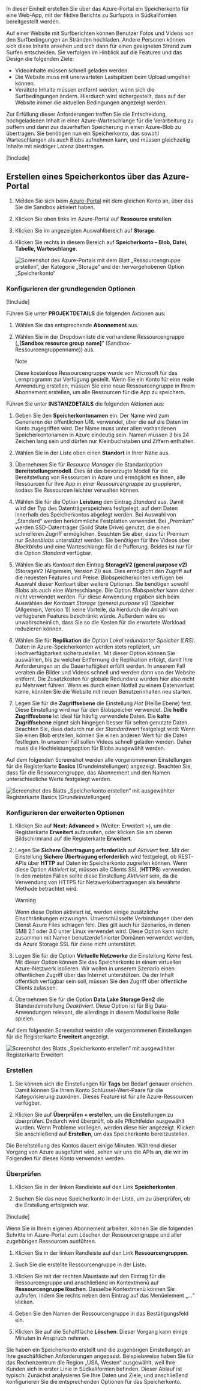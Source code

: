 In dieser Einheit erstellen Sie über das Azure-Portal ein Speicherkonto für eine Web-App, mit der fiktive Berichte zu Surfspots in Südkalifornien bereitgestellt werden.

Auf einer Website mit Surfberichten können Benutzer Fotos und Videos von den Surfbedingungen an Stränden hochladen. Andere Personen können sich diese Inhalte ansehen und sich dann für einen geeigneten Strand zum Surfen entscheiden. Sie verfolgen im Hinblick auf die Features und das Design die folgenden Ziele:

- Videoinhalte müssen schnell geladen werden.
- Die Website muss mit unerwarteten Lastspitzen beim Upload umgehen können.
- Veraltete Inhalte müssen entfernt werden, wenn sich die Surfbedingungen ändern. Hierdurch wird sichergestellt, dass auf der Website immer die aktuellen Bedingungen angezeigt werden.

Zur Erfüllung dieser Anforderungen treffen Sie die Entscheidung, hochgeladenen Inhalt in einer Azure-Warteschlange für die Verarbeitung zu puffern und dann zur dauerhaften Speicherung in einen Azure-Blob zu übertragen. Sie benötigen nun ein Speicherkonto, das sowohl Warteschlangen als auch Blobs aufnehmen kann, und müssen gleichzeitig Inhalte mit niedriger Latenz übertragen.

[!include[](../../../includes/azure-sandbox-activate.md)]

## <a name="use-the-azure-portal-to-create-a-storage-account"></a>Erstellen eines Speicherkontos über das Azure-Portal

1. Melden Sie sich beim [Azure-Portal](https://portal.azure.com/triplecrownlabs.onmicrosoft.com?azure-portal=true) mit dem gleichen Konto an, über das Sie die Sandbox aktiviert haben.

1. Klicken Sie oben links im Azure-Portal auf **Ressource erstellen**.

1. Klicken Sie im angezeigten Auswahlbereich auf **Storage**.

1. Klicken Sie rechts in diesem Bereich auf **Speicherkonto – Blob, Datei, Tabelle, Warteschlange**.

    ![Screenshot des Azure-Portals mit dem Blatt „Ressourcengruppe erstellen“, der Kategorie „Storage“ und der hervorgehobenen Option „Speicherkonto“](..\media\5-portal-storage-select.png)

### <a name="configure-the-basic-options"></a>Konfigurieren der grundlegenden Optionen

[!include[](../../../includes/azure-sandbox-regions-first-mention-note-friendly.md)]

Führen Sie unter **PROJEKTDETAILS** die folgenden Aktionen aus:

1. Wählen Sie das entsprechende **Abonnement** aus.

1. Wählen Sie in der Dropdownliste die vorhandene Ressourcengruppe („**<rgn>[Sandbox resource group name]</rgn>**“ (Sandbox-Ressourcengruppenname)) aus.

    > [!NOTE]
    > Diese kostenlose Ressourcengruppe wurde von Microsoft für das Lernprogramm zur Verfügung gestellt. Wenn Sie ein Konto für eine reale Anwendung erstellen, müssen Sie eine neue Ressourcengruppe in Ihrem Abonnement erstellen, um alle Ressourcen für die App zu speichern.

Führen Sie unter **INSTANZDETAILS** die folgenden Aktionen aus:

1. Geben Sie den **Speicherkontonamen** ein. Der Name wird zum Generieren der öffentlichen URL verwendet, über die auf die Daten im Konto zugegriffen wird. Der Name muss unter allen vorhandenen Speicherkontonamen in Azure eindeutig sein. Namen müssen 3 bis 24 Zeichen lang sein und dürfen nur Kleinbuchstaben und Ziffern enthalten.

1. Wählen Sie in der Liste oben einen **Standort** in Ihrer Nähe aus. 

1. Übernehmen Sie für _Resource Manager_ die Standardoption **Bereitstellungsmodell**. Dies ist das bevorzugte Modell für die Bereitstellung von Ressourcen in Azure und ermöglicht es Ihnen, alle Ressourcen für Ihre App in einer _Ressourcengruppe_ zu gruppieren, sodass Sie Ressourcen leichter verwalten können.

1. Wählen Sie für die Option **Leistung** den Eintrag _Standard_ aus. Damit wird der Typ des Datenträgerspeichers festgelegt, auf dem Daten innerhalb des Speicherkontos abgelegt werden. Bei Auswahl von „Standard“ werden herkömmliche Festplatten verwendet. Bei „Premium“ werden SSD-Datenträger (Solid State Drive) genutzt, die einen schnelleren Zugriff ermöglichen. Beachten Sie aber, dass für Premium nur _Seitenblobs_ unterstützt werden. Sie benötigen für Ihre Videos aber _Blockblobs_ und eine Warteschlange für die Pufferung. Beides ist nur für die Option _Standard_ verfügbar.

1. Wählen Sie als _Kontoart_ den Eintrag **StorageV2 (general purpose v2)** (StorageV2 (Allgemein, Version 2)) aus. Dies ermöglicht den Zugriff auf die neuesten Features und Preise. Blobspeicherkonten verfügen bei Auswahl dieser Kontoart über weitere Optionen. Sie benötigen sowohl Blobs als auch eine Warteschlange. Die Option _Blobspeicher_ kann daher nicht verwendet werden. Für diese Anwendung ergäben sich beim Auswählen der Kontoart _Storage (general purpose v1)_ (Speicher (Allgemein, Version 1)) keine Vorteile, da hierdurch die Anzahl von verfügbaren Features beschränkt würde. Außerdem wäre es unwahrscheinlich, dass Sie so die Kosten für die erwartete Workload reduzieren können.

1. Wählen Sie für **Replikation** die Option _Lokal redundanter Speicher (LRS)_. Daten in Azure-Speicherkonten werden stets repliziert, um Hochverfügbarkeit sicherzustellen. Mit dieser Option können Sie auswählen, bis zu welcher Entfernung die Replikation erfolgt, damit Ihre Anforderungen an die Dauerhaftigkeit erfüllt werden. In unserem Fall veralten die Bilder und Videos schnell und werden dann von der Website entfernt. Die Zusatzkosten für globale Redundanz würden hier also nicht zu Mehrwert führen. Wenn es durch einen Notfall zu einem Datenverlust käme, könnten Sie die Website mit neuen Benutzerinhalten neu starten.

1. Legen Sie für die **Zugriffsebene** die Einstellung _Hot_ (Heiße Ebene) fest. Diese Einstellung wird nur für den Blobspeicher verwendet. Die **heiße Zugriffsebene** ist ideal für häufig verwendete Daten. Die **kalte Zugriffsebene** eignet sich hingegen besser für selten genutzte Daten. Beachten Sie, dass dadurch nur der _Standardwert_ festgelegt wird: Wenn Sie einen Blob erstellen, können Sie einen anderen Wert für die Daten festlegen. In unserem Fall sollen Videos schnell geladen werden. Daher muss die Hochleistungsoption für Blobs ausgewählt werden.

Auf dem folgenden Screenshot werden alle vorgenommenen Einstellungen für die Registerkarte **Basics** (Grundeinstellungen) angezeigt. Beachten Sie, dass für die Ressourcengruppe, das Abonnement und den Namen unterschiedliche Werte festgelegt werden.

![Screenshot des Blatts „Speicherkonto erstellen“ mit ausgewählter Registerkarte **Basics** (Grundeinstellungen)](../media/5-create-storage-account-basics.png)

### <a name="configure-the-advanced-options"></a>Konfigurieren der erweiterten Optionen

1. Klicken Sie auf **Next: Advanced >** (Weiter: Erweitert >), um die Registerkarte **Erweitert** aufzurufen, oder klicken Sie am oberen Bildschirmrand auf die Registerkarte **Erweitert**.

1. Legen Sie **Sichere Übertragung erforderlich** auf _Aktiviert_ fest. Mit der Einstellung **Sichere Übertragung erforderlich** wird festgelegt, ob REST-APIs über **HTTP** auf Daten im Speicherkonto zugreifen können. Wenn diese Option _Aktiviert_ ist, müssen alle Clients SSL (**HTTPS**) verwenden. In den meisten Fällen sollte diese Einstellung _Aktiviert_ sein, da die Verwendung von HTTPS für Netzwerkübertragungen als bewährte Methode betrachtet wird. 

    > [!WARNING]
    > Wenn diese Option aktiviert ist, werden einige zusätzliche Einschränkungen erzwungen. Unverschlüsselte Verbindungen über den Dienst Azure Files schlagen fehl. Dies gilt auch für Szenarios, in denen SMB 2.1 oder 3.0 unter Linux verwendet wird. Diese Option kann nicht zusammen mit Namen benutzerdefinierter Domänen verwendet werden, da Azure Storage SSL für diese nicht unterstützt.

1. Legen Sie für die Option **Virtuelle Netzwerke** die Einstellung _Keine_ fest. Mit dieser Option können Sie das Speicherkonto in einem virtuellen Azure-Netzwerk isolieren. Wir wollen in unserem Szenario einen öffentlichen Zugriff über das Internet unterstützen. Da der Inhalt öffentlich verfügbar sein soll, müssen Sie den Zugriff über öffentliche Clients zulassen.

1. Übernehmen Sie für die Option **Data Lake Storage Gen2** die Standardeinstellung _Deaktiviert_. Diese Option ist für Big Data-Anwendungen relevant, die allerdings in diesem Modul keine Rolle spielen.

Auf dem folgenden Screenshot werden alle vorgenommenen Einstellungen für die Registerkarte **Erweitert** angezeigt.

![Screenshot des Blatts „Speicherkonto erstellen“ mit ausgewählter Registerkarte **Erweitert**](../media/5-create-storage-account-advanced.png)

### <a name="create"></a>Erstellen

1. Sie können sich die Einstellungen für **Tags** bei Bedarf genauer ansehen. Damit können Sie Ihrem Konto Schlüssel-Wert-Paare für die Kategorisierung zuordnen. Dieses Feature ist für alle Azure-Ressourcen verfügbar.

1. Klicken Sie auf **Überprüfen + erstellen**, um die Einstellungen zu überprüfen. Dadurch wird überprüft, ob alle Pflichtfelder ausgewählt wurden. Wenn Probleme vorliegen, werden diese hier angezeigt. Klicken Sie anschließend auf **Erstellen**, um das Speicherkonto bereitzustellen.

Die Bereitstellung des Kontos dauert einige Minuten. Während dieser Vorgang von Azure ausgeführt wird, sehen wir uns die APIs an, die wir im Folgenden für dieses Konto verwenden werden.

### <a name="verify"></a>Überprüfen

1. Klicken Sie in der linken Randleiste auf den Link **Speicherkonten**.

1. Suchen Sie das neue Speicherkonto in der Liste, um zu überprüfen, ob die Erstellung erfolgreich war.

<!-- Cleanup sandbox -->
[!include[](../../../includes/azure-sandbox-cleanup.md)]

Wenn Sie in Ihrem eigenen Abonnement arbeiten, können Sie die folgenden Schritte im Azure-Portal zum Löschen der Ressourcengruppe und aller zugehörigen Ressourcen ausführen.

1. Klicken Sie in der linken Randleiste auf den Link **Ressourcengruppen**.

1. Such Sie die erstellte Ressourcengruppe in der Liste.

1. Klicken Sie mit der rechten Maustaste auf den Eintrag für die Ressourcengruppe und anschließend im Kontextmenü auf **Ressourcengruppe löschen**. Dasselbe Kontextmenü können Sie aufrufen, indem Sie rechts neben dem Eintrag auf das Menüelement „...“ klicken.

1. Geben Sie den Namen der Ressourcengruppe in das Bestätigungsfeld ein.

1. Klicken Sie auf die Schaltfläche **Löschen**. Dieser Vorgang kann einige Minuten in Anspruch nehmen.

Sie haben ein Speicherkonto erstellt und die zugehörigen Einstellungen an Ihre geschäftlichen Anforderungen angepasst. Beispielsweise haben Sie für das Rechenzentrum die Region „USA, Westen“ ausgewählt, weil Ihre Kunden sich in erster Linie in Südkalifornien befinden. Dieser Ablauf ist typisch: Zunächst analysieren Sie Ihre Daten und Ziele, und anschließend konfigurieren Sie die entsprechenden Optionen für das Speicherkonto.